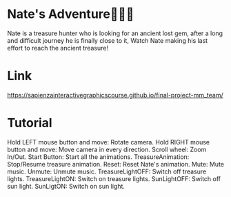 # Nate's Adventure🐯🌴💎
Nate is a treasure hunter who is looking for an ancient lost gem, after a long and difficult journey he is finally close to it,
Watch Nate making his last effort to reach the ancient treasure!

# Link
https://sapienzainteractivegraphicscourse.github.io/final-project-mm_team/

# Tutorial
Hold LEFT mouse button and move: Rotate camera.
Hold RIGHT mouse button and move: Move camera in every direction.
Scroll wheel: Zoom In/Out.
Start Button: Start all the animations.
TreasureAnimation: Stop/Resume treasure animation.
Reset: Reset Nate's animation.
Mute: Mute music.
Unmute: Unmute music.
TreasureLightOFF: Switch off treasure lights.
TreasureLightON: Switch on treasure lights.
SunLightOFF: Switch off sun light.
SunLigtON: Switch on sun light.
